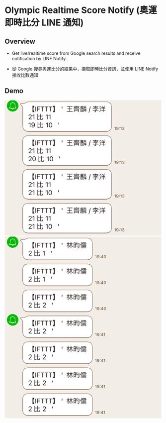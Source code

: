 # Olympic Realtime Score Notify (奧運即時比分 LINE 通知)

## Overview

* Get live/realtime score from Google search results and receive notification by LINE Notify.

* 從 Google 搜尋奧運比分的結果中，擷取即時比分資訊，並使用 LINE Notify 接收比數通知

## Demo

![notify_1](./demo/notify_1.jpg)
![notify_2](./demo/notify_2.jpg)
